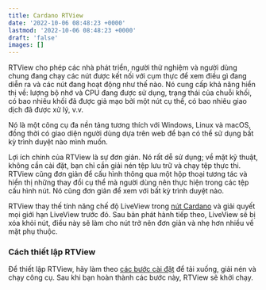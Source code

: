 ```yaml
---
title: Cardano RTView
date: '2022-10-06 08:48:23 +0000'
lastmod: '2022-10-06 08:48:23 +0000'
draft: 'false'
images: []
---
```


RTView cho phép các nhà phát triển, người thử nghiệm và người dùng chung đang chạy các nút được kết nối với cụm thực để xem điều gì đang diễn ra và các nút đang hoạt động như thế nào. Nó cung cấp khả năng hiển thị về: lượng bộ nhớ và CPU đang được sử dụng, trạng thái của chuỗi khối, có bao nhiêu khối đã được giả mạo bởi một nút cụ thể, có bao nhiêu giao dịch đã được xử lý, v.v.

Nó là một công cụ đa nền tảng tương thích với Windows, Linux và macOS, đồng thời có giao diện người dùng dựa trên web để bạn có thể sử dụng bất kỳ trình duyệt nào mình muốn.

Lợi ích chính của RTView là sự đơn giản. Nó rất dễ sử dụng; về mặt kỹ thuật, không cần cài đặt, bạn chỉ cần giải nén tệp lưu trữ và chạy tệp thực thi. RTView cũng đơn giản để cấu hình thông qua một hộp thoại tương tác và hiển thị những thay đổi cụ thể mà người dùng nên thực hiện trong các tệp cấu hình nút. Nó cũng đơn giản để xem với bất kỳ trình duyệt nào.

RTView thay thế tính năng chế độ LiveView trong [nút Cardano](https://docs.cardano.org/cardano-components/cardano-node) và giải quyết mọi giới hạn LiveView trước đó. Sau bản phát hành tiếp theo, LiveView sẽ bị xóa khỏi nút, điều này sẽ làm cho nút trở nên đơn giản và nhẹ hơn nhiều về mặt phụ thuộc.

### Cách thiết lập RTView

Để thiết lập RTView, hãy làm theo [các bước cài đặt](https://github.com/input-output-hk/cardano-rt-view/blob/master/doc/getting-started/install.md/) để tải xuống, giải nén và chạy công cụ. Sau khi bạn hoàn thành các bước này, RTView sẽ khởi chạy.
